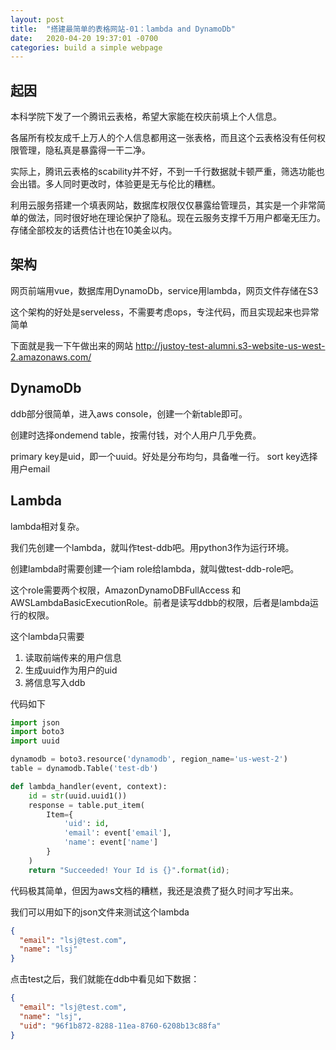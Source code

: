 ```yaml
---
layout: post
title:  "搭建最简单的表格网站-01：lambda and DynamoDb"
date:   2020-04-20 19:37:01 -0700
categories: build a simple webpage
---
```


## 起因

本科学院下发了一个腾讯云表格，希望大家能在校庆前填上个人信息。

各届所有校友成千上万人的个人信息都用这一张表格，而且这个云表格没有任何权限管理，隐私真是暴露得一干二净。

实际上，腾讯云表格的scability并不好，不到一千行数据就卡顿严重，筛选功能也会出错。多人同时更改时，体验更是无与伦比的糟糕。

利用云服务搭建一个填表网站，数据库权限仅仅暴露给管理员，其实是一个非常简单的做法，同时很好地在理论保护了隐私。现在云服务支撑千万用户都毫无压力。存储全部校友的话费估计也在10美金以内。

## 架构
网页前端用vue，数据库用DynamoDb，service用lambda，网页文件存储在S3

这个架构的好处是serveless，不需要考虑ops，专注代码，而且实现起来也异常简单

下面就是我一下午做出来的网站
http://justoy-test-alumni.s3-website-us-west-2.amazonaws.com/

## DynamoDb
ddb部分很简单，进入aws console，创建一个新table即可。

创建时选择ondemend table，按需付钱，对个人用户几乎免费。

primary key是uid，即一个uuid。好处是分布均匀，具备唯一行。
sort key选择用户email

## Lambda
lambda相对复杂。

我们先创建一个lambda，就叫作test-ddb吧。用python3作为运行环境。

创建lambda时需要创建一个iam role给lambda，就叫做test-ddb-role吧。

这个role需要两个权限，AmazonDynamoDBFullAccess 和 AWSLambdaBasicExecutionRole。前者是读写ddbb的权限，后者是lambda运行的权限。

这个lambda只需要
1. 读取前端传来的用户信息
2. 生成uuid作为用户的uid
3. 將信息写入ddb

代码如下

```python
import json
import boto3
import uuid

dynamodb = boto3.resource('dynamodb', region_name='us-west-2')
table = dynamodb.Table('test-db')

def lambda_handler(event, context):
    id = str(uuid.uuid1())
    response = table.put_item(
        Item={
            'uid': id,
            'email': event['email'],
            'name': event['name']
        }
    )
    return "Succeeded! Your Id is {}".format(id);
```
代码极其简单，但因为aws文档的糟糕，我还是浪费了挺久时间才写出来。

我们可以用如下的json文件来测试这个lambda
```json
{
  "email": "lsj@test.com",
  "name": "lsj"
}
```

点击test之后，我们就能在ddb中看见如下数据：
```json
{
  "email": "lsj@test.com",
  "name": "lsj",
  "uid": "96f1b872-8288-11ea-8760-6208b13c88fa"
}
```